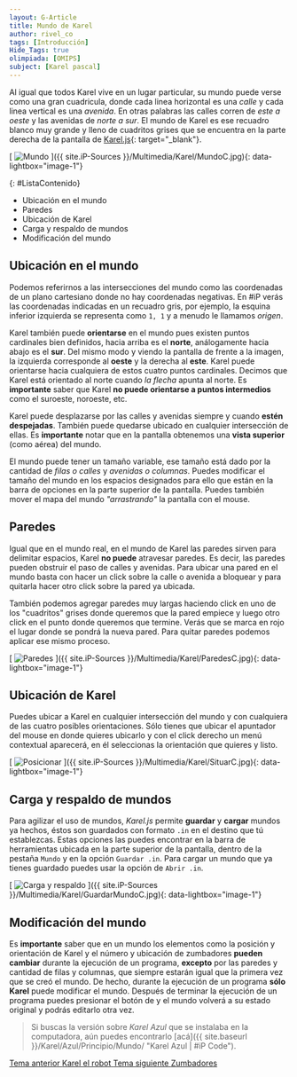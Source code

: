 ```yaml
---
layout: G-Article
title: Mundo de Karel
author: rivel_co
tags: [Introducción]
Hide_Tags: true
olimpiada: [OMIPS]
subject: [Karel pascal]
---
```


Al igual que todos Karel vive en un lugar particular, su mundo puede verse como una gran cuadricula, donde cada linea horizontal es una *calle* y cada linea vertical es una *avenida*. En otras palabras las calles corren de *este a oeste* y las avenidas de *norte a sur*. El mundo de Karel es ese recuadro blanco muy grande y lleno de cuadritos grises que se encuentra en la parte derecha de la pantalla de [Karel.js](https://omegaup.com/karel.js/ "Karel.js"){: target="_blank"}.

[<picture>
	<source media="(min-width: 700px)" srcset="{{ site.iP-Sources }}/Multimedia/Karel/Mundo.jpg">
	<img class="Imagen" src="{{ site.iP-Sources }}/Multimedia/Karel/MundoC.jpg" alt="Mundo">
</picture>]({{ site.iP-Sources }}/Multimedia/Karel/MundoC.jpg){: data-lightbox="image-1"}

{: #ListaContenido}
- Ubicación en el mundo
- Paredes
- Ubicación de Karel
- Carga y respaldo de mundos
- Modificación del mundo

## Ubicación en el mundo

Podemos referirnos a las intersecciones del mundo como las coordenadas de un plano cartesiano donde no hay coordenadas negativas. En #iP verás las coordenadas indicadas en un recuadro gris, por ejemplo, la esquina inferior izquierda se representa como `1, 1` y a menudo le llamamos *origen*.

Karel también puede **orientarse** en el mundo pues existen puntos cardinales bien definidos, hacia arriba es el **norte**, análogamente hacia abajo es el **sur**. Del mismo modo y viendo la pantalla de frente a la imagen, la izquierda corresponde al **oeste** y la derecha al **este**. Karel puede orientarse hacia cualquiera de estos cuatro puntos cardinales. Decimos que Karel está orientado al norte cuando *la flecha* apunta al norte. Es **importante** saber que Karel **no puede orientarse a puntos intermedios** como el suroeste, noroeste, etc.

Karel puede desplazarse por las calles y avenidas siempre y cuando **estén despejadas**. También puede quedarse ubicado en cualquier intersección de ellas. Es **importante** notar que en la pantalla obtenemos una **vista superior** (<span>como aérea</span>) del mundo.

El mundo puede tener un tamaño variable, ese tamaño está dado por la cantidad de *filas o calles* y *avenidas o columnas*. Puedes modificar el tamaño del mundo en los espacios designados para ello que están en la barra de opciones en la parte superior de la pantalla. Puedes también mover el mapa del mundo *"arrastrando"* la pantalla con el mouse.

## Paredes

Igual que en el mundo real, en el mundo de Karel las paredes sirven para delimitar espacios, Karel **no puede** atravesar paredes. Es decir, las paredes pueden obstruir el paso de calles y avenidas. Para ubicar una pared en el mundo basta con hacer un click sobre la calle o avenida a bloquear y para quitarla hacer otro click sobre la pared ya ubicada. 

También podemos agregar paredes muy largas haciendo click en uno de los "cuadritos" grises donde queremos que la pared empiece y luego otro click en el punto donde queremos que termine. Verás que se marca en rojo el lugar donde se pondrá la nueva pared. Para quitar paredes podemos aplicar ese mismo proceso. 

[<picture>
	<source media="(min-width: 700px)" srcset="{{ site.iP-Sources }}/Multimedia/Karel/Paredes.jpg">
	<img class="Imagen" src="{{ site.iP-Sources }}/Multimedia/Karel/ParedesC.jpg" alt="Paredes">
</picture>]({{ site.iP-Sources }}/Multimedia/Karel/ParedesC.jpg){: data-lightbox="image-1"}

## Ubicación de Karel

Puedes ubicar a Karel en cualquier intersección del mundo y con cualquiera de las cuatro posibles orientaciones. Sólo tienes que ubicar el apuntador del mouse en donde quieres ubicarlo y con el click derecho un menú contextual aparecerá, en él seleccionas la orientación que quieres y listo.

[<picture>
	<source media="(min-width: 700px)" srcset="{{ site.iP-Sources }}/Multimedia/Karel/Situar.jpg">
	<img class="Imagen" src="{{ site.iP-Sources }}/Multimedia/Karel/SituarC.jpg" alt="Posicionar">
</picture>]({{ site.iP-Sources }}/Multimedia/Karel/SituarC.jpg){: data-lightbox="image-1"}

## Carga y respaldo de mundos

Para agilizar el uso de mundos, *Karel.js* permite **guardar** y **cargar** mundos ya hechos, éstos son guardados con formato `.in` en el destino que tú establezcas. Estas opciones las puedes encontrar en la barra de herramientas ubicada en la parte superior de la pantalla, dentro de la pestaña `Mundo` y en la opción `Guardar .in`. Para cargar un mundo que ya tienes guardado puedes usar la opción de `Abrir .in`.

[<picture>
	<source media="(min-width: 700px)" srcset="{{ site.iP-Sources }}/Multimedia/Karel/GuardarMundo.jpg">
	<img class="Imagen" src="{{ site.iP-Sources }}/Multimedia/Karel/GuardarMundoC.jpg" alt="Carga y respaldo">
</picture>]({{ site.iP-Sources }}/Multimedia/Karel/GuardarMundoC.jpg){: data-lightbox="image-1"}

## Modificación del mundo

Es **importante** saber que en un mundo los elementos como la posición y orientación de Karel y el número y ubicación de zumbadores **pueden cambiar** durante la ejecución de un programa, **excepto** por las paredes y cantidad de filas y columnas, que siempre estarán igual que la primera vez que se creó el mundo. De hecho, durante la ejecución de un programa **sólo Karel** puede modificar el mundo. Después de terminar la ejecución de un programa puedes presionar el botón de <i class="fas fa-redo-alt"></i> y el mundo volverá a su estado original y podrás editarlo otra vez.

> Si buscas la versión sobre *Karel Azul* que se instalaba en la computadora, aún puedes encontrarlo [acá]({{ site.baseurl }}/Karel/Azul/Principio/Mundo/ "Karel Azul &vert; #iP Code").

<div class="Nav">
    <a id="navLeft" href="{{ site.baseurl }}/Karel/Principio/Karel/" title="Karel el robot &vert; #iP Code">
        Tema anterior
        <span>Karel el robot</span>
    </a>
    <a id="navRight" href="{{ site.baseurl }}/Karel/Principio/Zumbadores/" title="Zumbadores &vert; #iP Code">
        Tema siguiente
        <span>Zumbadores</span>
    </a>
</div>